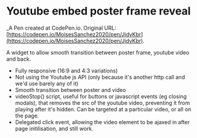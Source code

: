 # Youtube embed poster frame reveal
 _A Pen created at CodePen.io. Original URL: [https://codepen.io/MoisesSanchez2020/pen/JjdyKbr](https://codepen.io/MoisesSanchez2020/pen/JjdyKbr).

 A widget to allow smooth transition between poster frame, youtube video and back.

* Fully responsive (16:9 and 4:3 variations)
* Not using the Youtube js API (only because it's another http call and we'd use barely any of it)
* Smooth transition between poster and video
* videoStop() script, useful for buttons or javascript events (eg closing modals), that removes the src of the youtube video, preventing it from playing after it's hidden. Can be targeted at a particular video, or all on the page.
* Delegated click event, allowing the video element to be ajaxed in after page initilisation, and still work.